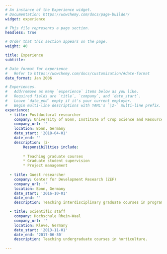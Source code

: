 ```yaml
---
# An instance of the Experience widget.
# Documentation: https://wowchemy.com/docs/page-builder/
widget: experience

# This file represents a page section.
headless: true

# Order that this section appears on the page.
weight: 40

title: Experience
subtitle:

# Date format for experience
#   Refer to https://wowchemy.com/docs/customization/#date-format
date_format: Jan 2006

# Experiences.
#   Add/remove as many `experience` items below as you like.
#   Required fields are `title`, `company`, and `date_start`.
#   Leave `date_end` empty if it's your current employer.
#   Begin multi-line descriptions with YAML's `|2-` multi-line prefix.
experience:
  - title: Postdoctoral researcher
    company: University of Bonn, Institute of Crop Science and Resource Conservation (INRES), Horticulture Institute
    company_url: ''
    location: Bonn, Germany
    date_start: '2018-04-01'
    date_end: ''
    description: |2-
        Responsibilities include:
        
        * Teaching graduate courses
        * Graduate student supervision
        * Project management
        
  - title: Guest researcher
    company: Center for Development Research (ZEF)
    company_url: ''
    location: Bonn, Germany
    date_start: '2016-10-01'
    date_end: ''
    description: Teaching interdisciplinary graduate courses in programming and modeling.

  - title: Scientific staff
    company: Hochschule Rhein-Waal
    company_url: ''
    location: Kleve, Germany
    date_start: '2013-11-01'
    date_end: '2017-06-30'
    description: Teaching undergraduate courses in horticulture.
    
---
```

